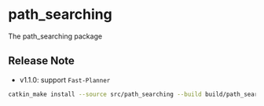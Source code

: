 # path_searching

The path_searching package


## Release Note

- v1.1.0: support `Fast-Planner`


```bash
catkin_make install --source src/path_searching --build build/path_searching
```